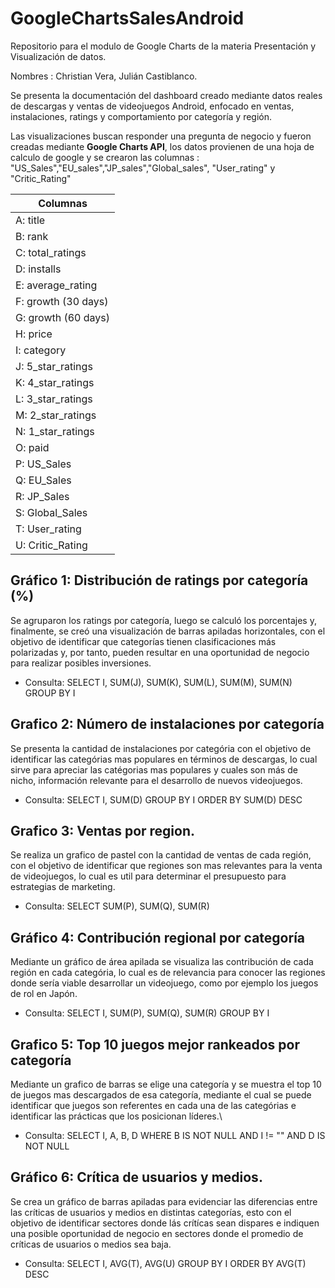 # GoogleChartsSalesAndroid
Repositorio para el modulo de Google Charts de la materia Presentación y Visualización de datos.

Nombres : Christian Vera, Julián Castiblanco.


Se presenta la documentación del dashboard creado mediante datos reales de descargas y ventas de videojuegos Android,  enfocado en ventas, instalaciones, ratings y comportamiento por categoría y región.

Las visualizaciones buscan responder una pregunta de negocio y fueron creadas mediante **Google Charts API**, los datos provienen de una hoja de calculo de google y se crearon las columnas : "US_Sales","EU_sales","JP_sales","Global_sales", "User_rating" y "Critic_Rating"

| Columnas            |
|---------------------|
| A: title            |
| B: rank             |
| C: total_ratings    |
| D: installs         |
| E: average_rating   |
| F: growth (30 days) |
| G: growth (60 days) |
| H: price            |
| I: category         |
| J: 5_star_ratings   |
| K: 4_star_ratings   |
| L: 3_star_ratings   |
| M: 2_star_ratings   |
| N: 1_star_ratings   |
| O: paid             |
| P: US_Sales         |
| Q: EU_Sales         |
| R: JP_Sales         |
| S: Global_Sales     |
| T: User_rating      |
| U: Critic_Rating    |

## Gráfico 1: Distribución de ratings por categoría (%)

Se agruparon los ratings por categoría, luego se calculó los porcentajes y, finalmente, se creó una visualización de barras apiladas horizontales, con el objetivo de identificar que categorías tienen clasificaciones más polarizadas y, por tanto, pueden resultar en una oportunidad de negocio para realizar posibles inversiones.

* Consulta: SELECT I, SUM(J), SUM(K), SUM(L), SUM(M), SUM(N) GROUP BY I

## Grafico 2: Número de instalaciones por categoría

Se presenta la cantidad de instalaciones por categória con el objetivo de identificar las categórias mas populares en términos de descargas, lo cual sirve para apreciar las catégorias mas populares y cuales son más de nicho, información relevante para el desarrollo de nuevos videojuegos.

* Consulta: SELECT I, SUM(D) GROUP BY I ORDER BY SUM(D) DESC

## Grafico 3: Ventas por region.

Se realiza un grafico de pastel con la cantidad de ventas de cada región, con el objetivo de identificar que regiones son mas relevantes para la venta de videojuegos, lo cual es util para determinar el presupuesto para estrategias de marketing. 

* Consulta: SELECT SUM(P), SUM(Q), SUM(R)

## Gráfico 4: Contribución regional por categoría 

Mediante un gráfico de área apilada se visualiza las contribución de cada región en cada categória, lo cual es de relevancia para conocer las regiones donde sería viable desarrollar un videojuego, como por ejemplo los juegos de rol en Japón.

* Consulta: SELECT I, SUM(P), SUM(Q), SUM(R) GROUP BY I

## Grafico 5: Top 10 juegos mejor rankeados por categoría

Mediante un grafico de barras se elige una categoría y se muestra el top 10 de juegos mas descargados de esa categoría, mediante el cual se puede identificar que juegos son referentes en cada una de las categórias e identificar las prácticas que los posicionan líderes.\\

* Consulta: SELECT I, A, B, D WHERE B IS NOT NULL AND I != "" AND D IS NOT NULL

## Gráfico 6: Crítica de usuarios y medios.

Se crea un gráfico de barras apiladas para evidenciar las diferencias entre las críticas de usuarios y medios en distintas categorías, esto con el objetivo de identificar sectores donde lás crítícas sean dispares e indiquen una posible oportunidad de negocio en sectores donde el promedio de críticas de usuarios o medios sea baja.

* Consulta: SELECT I, AVG(T), AVG(U) GROUP BY I ORDER BY AVG(T) DESC
